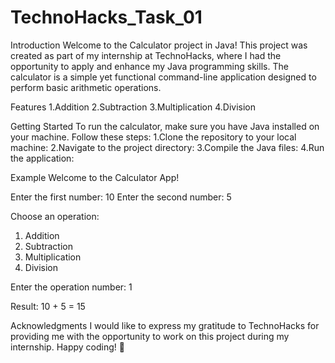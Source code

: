 # TechnoHacks_Task_01

Introduction
Welcome to the Calculator project in Java! This project was created as part of my internship at TechnoHacks, where I had the opportunity to apply and enhance my Java programming skills. The calculator is a simple yet functional command-line application designed to perform basic arithmetic operations.

Features
1.Addition
2.Subtraction
3.Multiplication
4.Division

Getting Started
To run the calculator, make sure you have Java installed on your machine. Follow these steps:
1.Clone the repository to your local machine:
2.Navigate to the project directory:
3.Compile the Java files:
4.Run the application:

Example
Welcome to the Calculator App!

Enter the first number: 10
Enter the second number: 5

Choose an operation:
1. Addition
2. Subtraction
3. Multiplication
4. Division

Enter the operation number: 1

Result: 10 + 5 = 15

Acknowledgments
I would like to express my gratitude to TechnoHacks for providing me with the opportunity to work on this project during my internship.
Happy coding! 🚀
